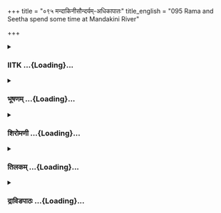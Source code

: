 +++
title = "०९५ मन्दाकिनीसौन्दर्यम्-अधिकापातः"
title_english = "095 Rama and Seetha spend some time at Mandakini River"

+++
<div caption="श्रीराम-हरिसीताराममूर्ति-घनपाठिभ्यां वचनम्" class="audioEmbed" src="https://archive.org/download/Ramayana-recitation-Sriram-harisItArAmamUrti-Ghanapaati-v2/Kanda_2/Kanda_2_AYK-095-Mandakini_Soundaryam_Adhika_Pataha.mp3"></div>

<div class="js_include collapsed" newlevelforh1="3" title="IITK" unfilled url="/purANam/rAmAyaNam/audIchya-pAThaH/iitk/2_ayodhyAkANDam/07-rAma-darshanam/095_mandAkinIsaundaryam-adhikApAtaH.md">
<details><summary><h3>IITK ...{Loading}...</h3></summary>

Rama describes to Sita the beauty of mountains, rivers, birds and
animals at Chitrakuta.



#### श्लोकः
##### मूलम्
अथ शैलाद्विनिष्क्रम्य मैथिलीं कोसलेश्वरः।  
अदर्शयच्छुभजलां रम्यां मन्दाकिनीं नदीम्॥2.95.1॥

##### शब्दार्थः
अथ then, कोसलेश्वरः lord of Kosala (Rama), शैलात् from the mountain, विनिष्क्रम्य having descended, शुभजलाम् of sacred water, रम्याम् charming, मन्दाकिनीं नदीम् river Mandakini, मैथिलीम् to Sita, अदर्शयत् showed.

##### आङ्ग्लानुवादः
Then Rama, the lord of Kosala, descended from the mountain and showed Sita the charming river Mandakini of sacred waters.



#### श्लोकः
##### मूलम्
अब्रवीच्च वरारोहां चारुचन्द्रनिभाननाम्।  
विदेहराजस्य सुतां रामो राजीवलोचनः॥2.95.2॥

##### शब्दार्थः
राजीवलोचनः lotuseyed, रामः Rama, वरारोहाम् to the heavyhipped, चारुचन्द्रनिभाननाम् to her whose face resembled the beauitiful Moon, विदेहराजस्य of the king of Videha, सुताम् daugher, अब्रवीच्च said.

##### आङ्ग्लानुवादः
Lotuseyed Rama said to the heavyhipped daughter of the king of Videha, whose face resembled the beauitiful Moon.



#### श्लोकः
##### मूलम्
विचित्रपुलिनां रम्यां हंससारससेविताम्।  
कमलैरुपसम्पन्नां पश्य मन्दाकिनीं नदीम्॥2.95.3॥

##### शब्दार्थः
विचित्रपुलिनाम् of variagated sandbanks, रम्याम् enchanting, हंससारससेविताम् frequented by geese and swans, कमलैः with lotus, उपसम्पन्नाम् adorned with, मन्दाकिनीं नदीम् river Mandakini, पश्य look.

##### आङ्ग्लानुवादः
Look at this enchanting river Mandakini with its variegated sandbanks frequented by geese and swans and adorned with lotuses.



#### श्लोकः
##### मूलम्
नानाविधैस्तीररुहै र्वृतां पुष्पफलद्रुमैः।  
राजन्तीं राजराजस्य नलिनीमिव सर्वतः॥2.95.4॥

##### शब्दार्थः
सर्वतः everywhere, नानाविधैः of various kinds, तीररुहैः growing on its banks, पुष्पफलद्रुमैः  trees, laden with fruits and flowers, वृताम् surrounded by, राजराजस्य Kubera's, नलिनीम् इव like fragrant lake Nalini, राजन्तीम् sparkling.

##### आङ्ग्लानुवादः
See this river sparkling with trees of every kind laden with fruits and flowers growing on its banks. Everywhere it resembles the lake Nalini of Kubera.



#### श्लोकः
##### मूलम्
मृगयूथनिपीतानि कलुषाम्भांसि साम्प्रतम्।  
तीर्थानि रमणीयानि रतिं सञ्जनयन्ति मे॥2.95.5॥

##### शब्दार्थः
साम्प्रतम् just now, मृगयूथनिपीतानि drunk by herds of deer, कलुषाम्भांसि of turbid waters, रमणीयानि lovely, तीर्थानि landing places, मे to me, रतिम् pleasure, सञ्जनयन्ति is producing.

##### आङ्ग्लानुवादः
The herds of deer have just drunk water by descending down the landing places and the waters are still turbid. This sight produces great pleasure in me.



#### श्लोकः
##### मूलम्
जटाजिनधराः काले वल्कलोत्तरवाससः।  
ऋषय स्त्ववगाहन्ते नदीं मन्दाकिनीं प्रिये॥2.95.6॥

##### शब्दार्थः
प्रिये O my beloved, जटाजिनधराः with matted locks and wearing deer skins, वल्कलोत्तरवाससः bark as upper cloth, ऋषयः rishis, काले at the appointed hour, मन्दाकिनीं नदीम् the river Mandakini, अवगाहन्ते are immersing.

##### आङ्ग्लानुवादः
O my beloved rishis with matted locks and wearing deer skins and bark of trees as upper cloth bathe in the river Mandakini for performing morning ablutions in time.



#### श्लोकः
##### मूलम्
आदित्यमुपतिष्ठन्ते नियमादूर्ध्वबाहवः।  
एते परे विशालाक्षि मुनयस् संशितव्रताः॥2.95.7॥

##### शब्दार्थः
विशालाक्षि O largeeyed Sita, संशितव्रताः of rigid austerities, एते परे some other, मुनयः ascetics, नियमात् according to tradition, ऊर्ध्वबाहवः lifting up their arms, आदित्यम्  Sungod, उपतिष्ठन्ते are worhipping.

##### आङ्ग्लानुवादः
O largeeyed Sita, some other ascetics of rigid austerities worship the sungod according to tradition, lifting up their arms and invoking the Sun.



#### श्लोकः
##### मूलम्
मारुतोद्धूतशिखरैः प्रनृत्त इव पर्वतः।  
पादपैः पत्रपुष्पाणि सृजद्भिरभितो नदीम्॥2.95.8॥

##### शब्दार्थः
मारुतोद्धूतशिखरैः tree tops swayed by the wind, नदीमभितः around the river, पत्रपुष्पाणि leaves and flowers, सृजद्भिः shedding, पादपैः with trees, पर्वतः mountain, प्रनृत्त इव seems dancing.

##### आङ्ग्लानुवादः
With the trees whose tops are swayed by the wind, the mountain was as if dancing, shedding leaves and flowers all around the river.



#### श्लोकः
##### मूलम्
चिन्मणिनिकाशोदां क्वचित्पुलिनशालिनीम्।  
क्वचित्सिद्धजनाकीर्णां पश्य मन्दाकिनीं नदीम्॥2.95.9॥

##### शब्दार्थः
क्वचित् at some places, मणिनिकाशोदाम् with water transparent as crystals, क्वचित् at some other places, पुलिनशालिनीम् sparkling with sand dunes, क्वचित् at some places, सिद्धजनाकीर्णाम् filled with siddhas (those acomplished in spiritual pursuits), मन्दाकिनीं नदीम् river Mandakini, पश्य see.

##### आङ्ग्लानुवादः
Behold this river Mandakini whose waters here are transparent like crystals, there sparkling with sand dunes and elsewhere crowded with siddhas.



#### श्लोकः
##### मूलम्
निर्धूतान्वायुना पश्य विततान्पुष्पसञ्चयान्।  
पोप्लूयमानानपरान्पश्य त्वं जलमध्यगान्॥2.95.10॥

##### शब्दार्थः
वायुना by the wind, निर्धूतान् shaken off, विततान् scattered, पुष्पसञ्चयान् heaps of flowers, पश्य see, जलमध्यगान् in the midst of waters, पोप्लूयमानान् floating, अपरान् other masses of flowers, त्वम् you, पश्य see.

##### आङ्ग्लानुवादः
Look at the scattered heaps of flowers shaken off by the wind and large quantities of flowers floating on the waters.



#### श्लोकः
##### मूलम्
तांश्चातिवल्गुवचसो रथाङ्गाह्वयना द्विजाः।  
अधिरोहन्ति कल्याणि निष्कूजन्त श्शुभा गिरः॥2.95.11॥

##### शब्दार्थः
कल्याणि O my auspicious Sita, वल्गुवचसः of sweetvoiced, रथाङ्गाह्वयनाः birds named Chakravaka, द्विजाः birds, शुभाः most pleasant, गिरः tones, निष्कूजन्तः uttering, तान् on those (heaps of flowers), अधिरोहन्ति alighting.

##### आङ्ग्लानुवादः
O my auspicious Sita, sweetvoiced Chakravaka birds singing in most pleasant tones are alighting on those heaps of flowers.



#### श्लोकः
##### मूलम्
दर्शनं चित्रकूटस्य मन्दाकिन्याश्च शोभने।  
अधिकं पुरवासाच्च मन्ये तव च दर्शनात्॥2.95.12॥

##### शब्दार्थः
शोभने my lovely Sita, तव your, दर्शनात् in presence, चित्रकूटस्य Chitrakuta's, मन्दाकिन्याश्च  Mandakini's, दर्शनम् viewing, पुरवासाच्छ compared to living in Ayodhya, अधिकम् is  greater, मन्ये I consider.

##### आङ्ग्लानुवादः
My lovely Sita, I consider watching this mount Chitrakuta and river Mandakini in your presence more delightful than living in Ayodhya.



#### श्लोकः
##### मूलम्
विधूतकलुषैस् सिद्धैस्तपोदमशमान्वितैः।  
नित्यविक्षोभितजलां विगाहस्व मया सह॥2.95.13॥

##### शब्दार्थः
विधूतकलुषैः cleansed of sins, तपोदमशमान्वितैः endowed with asceticism, selfrestraint and  tranquillity, सिद्धैः with siddhas, नित्यविक्षोभितजलाम् with perpetually agitated waters, मया सह with me, विगाहस्व enter.

##### आङ्ग्लानुवादः
The waters of river Mandakini is perpetually agitated by siddhas who are endowed with asceticism, selfrestraint and tranquillity and who are cleansed of sins by taking bath in the river. Plunge with me into this river.



#### श्लोकः
##### मूलम्
सखीवच्च विगाहस्व सीते मन्दाकिनीं नदीम्।  
कमलान्यवमज्जन्ती पुष्कराणि च भामिनि॥2.95.14॥

##### शब्दार्थः
भामिनि O lovely, सीते Sita, कमलानि red lotuses, पुष्कराणि च white lotuses, अवमज्जन्ती  submerging, सखीवत् like a friend, मन्दाकिनीं नदीम् Mandakini river, विगाहस्व you may enter.

##### आङ्ग्लानुवादः
O lovely Sita, like a companion plunge into this river Mandakini, submerging the red and white lotuses, and enjoy sporting.



#### श्लोकः
##### मूलम्
त्वं पौरजनवद्व्यालानयोध्यामिव पर्वतम्।  
मन्यस्व वनिते नित्यं सरयूवदिमां नदीम्॥2.95.15॥

##### शब्दार्थः
वनिते O my lovely lady, त्वम् you, व्यालान् wild animals, पौरजनवत् as inhabitants of Ayodhya, पर्वतम् mountain, अयोध्यामिव as Ayodhya, इमाम् this, नदीम् river, सरयूवत् as Sarayu, नित्यम् always, मन्यस्व think of.

##### आङ्ग्लानुवादः
O my lovely lady Always think this river Mandakini as Sarayu and this mount Chitrakuta as Ayodhya and these wild animals as its inhabitants.



#### श्लोकः
##### मूलम्
लक्ष्मणश्चापि धर्मात्मा मन्निदेशे व्यवस्थितः।  
त्वं चानुकूला वैदेहि प्रीतिं जनयथो मम॥2.95.16॥

##### शब्दार्थः
वैदेहि O Sita, धर्मात्मा righteous, लक्ष्मणश्चापि Lakshmana also, मन्निदेशे at my command, व्यवस्थितः obedient, त्वं च you also, अनुकूला agreeable, मम to me, प्रीतिम् pleasure, जनयथः are causing.

##### आङ्ग्लानुवादः
With righteous Lakshmana obedient and you, O Sita, agreeable to me, you both bring me great pleasure.



#### श्लोकः
##### मूलम्
उपस्पृशंस्त्रिषवणं मधुमूलफलाशनः।  
नायोध्यायैन राज्याय स्पृहयेऽद्य त्वया सह॥2.95.17॥

##### शब्दार्थः
त्रिषवणम् thrice at the time of prayers, उपस्पृशन् bathing, मधुमूलफलाशनः honey, roots and fruits, त्वया सह in your company, अद्य now, अयोध्यायै for Ayodhya, न स्पृहये I do not yearn for, राज्याय न nor even the kingdom.

##### आङ्ग्लानुवादः
Bathing thrice in your company at the time of prayers and partaking honey, roots and fruits, I do not yearn either for Ayodhya or for the kingdom.



#### श्लोकः
##### मूलम्
इमांहि रम्यां मृगयूथशालिनीं निपीततोयां गजसिंहवानरैः।  
सुपुष्पितां पुष्पभरैरलङ्कृतां नसोऽस्ति यस् स्यान्न गतक्लमस् सुखी॥2.95.18॥

##### शब्दार्थः
रम्याम् enchanting, मृगयूथशालिनीम् teeming with herds of deer, गजसिंहवानरैः with elephants, lions and monkeys, निपीततोयाम् its waters being drunk by, सुपुष्पिताम् in full  bloom, पुष्पभरैः with multitude of flowers, अलङ्कृताम् decorated, इमाम् this (river Mandakini), यः who, गतक्लमः with fatigue gone, सुखी happy, न स्यात् will not find himself, सः that one, नास्ति does not exist.

##### आङ्ग्लानुवादः
With this enchanting Mandakini teeming with herds of deer, whose waters are drunk by elephants, lions and monkeys, decorated with heaps of flowers fallen from the trees in full bloom, who will not feel happy and free from fatigue.



#### श्लोकः
##### मूलम्
इतीव रामो बहुसङ्गतं वचः प्रियासहायस् सरितं प्रति ब्रुवन्।  
चचार रम्यं नयनाञ्जनप्रभं स चित्रकूटं रघुवंशवर्धनः॥2.95.19॥

##### शब्दार्थः
रघुवंशवर्धनः perpetuator of Raghu dynasty, सः रामः that Rama, इतीव in this manner, सरितं प्रति about Mandakini river, बहु at length, सङ्गतम् appropriate, वचः words, ब्रुवन् speaking,  प्रियासहायः in the company of his beloved, नयनाञ्जनप्रभम् resembling collyrium in hue, रम्यम् delightful, चित्रकूटम् Chitrakuta, चचार wandered about.

##### आङ्ग्लानुवादः
Rama, the perpetuator of the Raghu dynasty, describing the river Mandakini at length appropriately in this manner, wandered in the company of his beloved consort on mount Chitrakuta looking black like collyrium.  

#### समाप्तिः
 श्रीमद्रामायणे वाल्मीकीय आदिकाव्ये अयोध्याकाण्डे पञ्चनवतितमस्सर्गः॥  
Thus ends the ninetyfifth sarga in Ayodhyakanda of the holy Ramayana, the first epic composed by sage Valmiki.

</details>
</div>
<div class="js_include collapsed" newlevelforh1="3" title="भूषणम्" unfilled url="/purANam/rAmAyaNam/audIchya-pAThaH/TIkA/bhUShaNa_iitk/2_ayodhyAkANDam/07-rAma-darshanam/095_mandAkinIsaundaryam-adhikApAtaH.md">
<details><summary><h3>भूषणम् ...{Loading}...</h3></summary>



अथ शैलाद्विनिष्क्रम्य मैथिलीं कोसलेश्वरः ।  

अदर्शयच्छुभजलां रम्यां मन्दाकिनीं नदीम्  ॥  २।९५।१  ॥   

एवं वनगिरिप्रदर्शनेनोपलाल्य नदीप्रदर्शनेनापि लालयति--अथेत्यादिना  ॥ 
२।९५।१  ॥   

  

अब्रवीच्च वरारोहां चारुचन्द्रनिभाननाम् ।  

विदेहराजस्य सुतां रामो राजीवलोचनः  ॥  २।९५।२  ॥   

अब्रवीदिति । वचने हेतुः तत्सौन्दर्यमित्याशयेनोक्तम्--वरारोहामित्यादि ।
वरारोहाम् आरुह्यत इति आरोहो जघनम्, गुरुजघनामित्यर्थः ।
चारुचन्द्रनिभाननामित्यनेन
रतिरमणनिदर्शितवनगिरिविलोकनकुतूहलविकसितवदनत्वमुक्तम् । राजीवलोचनः
विस्मयोत्फुल्लनयन इत्यर्थः  ॥  २।९५।२  ॥   

  

विचित्रपुलिनां रम्यां हंससारससेविताम् ।  

कमलैरुपसम्पन्नां पश्य मन्दाकिनीं नदीम्  ॥  २।९५।३  ॥   

विचित्रेति । पुलिनस्य विचित्रत्वं नवोलपालङ्कृतत्वात् । सारसाः हंसविशेषाः
। अत्र वस्तुना पृथुजघनकलनूपुरसुन्दरकरपदवदनवती भवतीव भातीत्यलङ्कारध्वनिः
 ॥  २।९५।३  ॥   

  

नानाविधैस्तीररुहैर्वृतां पुष्पफलद्रुमैः ।  

राजन्तीं राजराजस्य नलिनीमिव सर्वतः  ॥  २।९५।४  ॥   

नानेति । राजराजस्य कुबेरस्य । नलिनीं सौगन्धिकसरसीम्  ॥  २।९५।४  ॥   

  

मृगयूथनिपीतानि कलुषाम्भांसि साम्प्रतम् ।  

तीर्थानि रमणीयानि रतिं सञ्जनयन्ति मे  ॥  २।९५।५  ॥   

मृगयूथेति । मृगयूथनिपीतानि अत एव कलुषाणि, रमणीयानि कुङ्कुमरसाभानि
अम्भांसि येषु तानि तीर्थानि अवताराः । रतिम् अवगाहनविषयां प्रीतिम्  ॥ 
२।९५।५  ॥   

  

जटाजिनधराः काले वल्कलोत्तरवाससः ।  

ऋषयस्त्ववगाहन्ते नदीं मन्दाकिनीं प्रिये  ॥  २।९५।६  ॥   

जटेति । काले स्वनियमोचितकाले । अवगाहन्ते मज्जन्ति । प्रिये इत्यन्यत्र
दृष्टिर्निवार्यते  ॥  २।९५।६  ॥   

  

आदित्यमुपतिष्ठन्ते नियमादूर्द्ध्वबाहवः ।  

एते परे विशालाक्षि मुनयः संशितव्रताः  ॥  २।९५।७  ॥   

आदित्यमिति । उपतिष्ठन्ते । "उपान्मन्त्रकरणे" इत्यात्मनेपदम् ।
नियमाद्धेतोः परे पूर्वोक्तमुनिभ्यो ऽन्ये । संशितव्रताः तीक्ष्णनियमाः  ॥ 
२।९५।७  ॥   

  

मारुतोद्धूतशिखरैः प्रनृत्त इव पर्वतः ।  

पादपैः पत्त्रपुष्पाणि सृजद्भिरभितो नदीम्  ॥  २।९५।८  ॥   

मारुतोद्धूतशिखरैः वायुकम्पितशाखैः । पुष्पाणि सृजद्भिः मुञ्जद्भिः पादपैः
प्रनृत्त इव नृत्यङ्कर्त्तुमुद्युक्त इव । आदिकर्मणि क्तः । लोके हि
नृत्तोद्युक्तः पुष्पाणि परिविकीर्य्य हस्तौ चालयति तद्वदित्युत्प्रेक्षा
 ॥  २।९५।८  ॥   

  

क्वचिन्मणिनिकाशोदां क्वचित्पुलिनशालिनीम् ।  

क्वचित्सिद्धजनाकीर्णां पश्य मन्दाकिनीं नदीम्  ॥  २।९५।९  ॥   

क्वचिदिति । मणिनिकाशोदां मुक्तामणिनिभजलाम् । उदकस्योदभाव आर्षः ।
क्वचित्तीरे सिद्धजनेनावगाहनोद्युक्तेनावकीर्णाम् । एतेन श्वेतवसना
पृथुजघना कामुकावृता नारी द्योत्यते  ॥  २।९५।९  ॥   

  

निर्द्धूतान् वायुना पश्य विततान् पुष्पसञ्चयान् ।  

पोप्लूयमानानपरान् पश्य त्वं जलमध्यगान्  ॥  २।९५।१०  ॥   

निर्द्धूतानिति । वायुना निर्द्धूतान् विततान् तीरे व्याप्तान्
पुष्पसञ्चयान् पश्य जलमध्यगान् पोप्लूयमानान् भृशं पुनःपुनर्वा प्लवमानान्
अपरान् पुष्पसञ्चयांश्च त्वं पश्य । प्रियहृतार्धगलितवसना नारीव लक्ष्यत
इति व्यङ्ग्यम्  ॥  २।९५।१०  ॥   

  

तांश्चातिवल्गुवचसो रथाङ्गाह्वयना द्विजाः ।  

अधिरोहन्ति कल्याणि विकूजन्तः शुभा गिरः  ॥  २।९५।११  ॥   

तानिति । वल्गुवचसः रत्यर्थाह्वानकालिकरम्यवचसः शुभाः गिरः विकूजन्तः
रतिकालिकस्वरान् कुर्वन्तः । रथाङ्गाह्वयनाः चक्राह्वयाः द्विजाश्चक्रवाकाः
तान् पुष्पसञ्चयान् । अधिरोहन्ति शयनमारोहन्तीत्यर्थः । अनेन
चक्रवाकरतिर्दर्शिता  ॥  २।९५।११  ॥   

  

दर्शनं चित्र कूटस्य मन्दाकिन्याश्च शोभने ।  

अधिकं पुरवासाच्च मन्ये च तव दर्शनात्  ॥  २।९५।१२  ॥   

दर्शनमिति । हे शोभने निर्मत्सरे चित्रकूटस्य दर्शनं पुरवासाधिकं
चित्रकूटवासः पुरवासादप्यधिकसुखावहः, एकान्तभोगस्थानत्वादिति भावः ।
मन्दाकिन्या दर्शनं तव दर्शनादप्यधिकसुखकरम्, उद्दीपनत्वादिति भावः  ॥ 
२।९५।१२  ॥   

  

विधूतकलुषैः सिद्धैस्तपोदमशमान्वितैः ।  

नित्यविक्षोभितजलां विगाहस्व मया सह  ॥  २।९५।१३  ॥   

विधूतकलुषैरिति । तपोदमशमान्वितैः अत एव विधूतकलुषैः निष्पापैः सिद्धैः
सिद्धसाधननिष्ठैः । नित्यविक्षोभितजलां सदा तत्स्नानेन तत्पादरेणुधन्यां
मन्दाकिनीं मया सह विगाहस्व मामप्रधानीकृत्य जलक्रीडारसमनुभवेत्यर्थः ।
नित्यविक्षोभितजलामित्यनेन जलक्रीडोपकरणकुसुम्भादिसामग्री दर्शिता  ॥ 
२।९५।१३  ॥   

  

सखीवच्च विगाहस्व सीते मन्दाकिनीं नदीम् ।  

कमलान्यवमज्जन्ती पुष्कराणि च भामिनि  ॥  २।९५।१४  ॥   

सखीवदिति । सख्या यथा सलिलमवगाहसे तथा मया सह विगाहस्व । कमलानि
रक्ताब्जानि । पुष्कराणि सिताम्भोजानि । अवमज्जन्ती अवमज्जयन्ती
स्तनजघनाघातजनिततरङ्गैरिति भावः । यद्वा तव वदनकान्तिनिर्जिततया लज्जया
अवमज्जयन्तीवेत्युत्प्रेक्षा  ॥  २।९५।१४  ॥   

  

त्वं पौरजनवद्व्यालानयोध्यामिव पर्वतम् ।  

मन्यस्व वनिते नित्यं सरयूवदिमां नदीम्  ॥  २।९५।१५  ॥   

त्वमिति । त्वं व्यालान् वनचरजन्तून् पौरजनवत्पश्य, पौरजनप्रीतिं व्यालेषु
कुर्वित्यर्थः । एवमुत्तरत्रापि । अतः पौरजनाद्यनवलोकनक्लेशो न कार्य्य इति
भावः  ॥  २।९५।१५  ॥   

  

लक्ष्मणश्चापि धर्मात्मा मन्निदेशे व्यवस्थितः ।  

त्वं चानुकूला वैदेहि प्रीतिं जनयथो मम  ॥  २।९५।१६  ॥   

लक्ष्मण इति । सौभ्रात्रम् अनुकूलभार्य्यत्वं च सौख्यरसायनमिति भावः ।  ॥ 
२।९५।१६  ॥   

  

उपस्पृशंस्त्रिषवणं मधुमूलफलाशनः ।  

नायोध्यायै न राज्याय स्पृहये ऽद्य त्वया सह  ॥  २।९५।१७  ॥   

उपस्पृशन्निनि । हे वैदेहि त्वया सह त्रिषवणं त्रिसन्ध्यम् । उपस्पृशन्
स्नानं कुर्वन् । मधुमूलफलाशनोहमयोध्यायै न स्पृहये राज्याय च न स्पृहये ।
"स्पृहेरीप्सितः" इति सम्प्रदानसंज्ञा  ॥  २।९५।१७  ॥   

  

इमां हि रम्यां मृगयूथशालिनीं निपीततोयां गजसिंहवानरैः ।  

सुपुष्पितैः पुष्पधरैरलङ्कृतां न सो ऽस्ति यः स्यादगतक्लमः सुखी  ॥  २।९५।१८
 ॥   

इमामिति । इमां मन्दाकिनीम् । मृगयूथशालिनीम्, मृगयूथलोलितामिति च पाठः ।
गजसिंहवानरैः, आश्रममहिम्ना शान्तवैरैरित्यर्थः । निपीततोयामिति
पापहरत्वमुक्तम् । पुष्पधरैः वृक्षैः अनेनोद्दीपनत्वमुक्तम् ।
उपस्पृशन्नित्यनुषज्यते । यः अगतक्लमः सुखी न स्यात् स नास्ति सर्वोप्यत्र
स्नात्वा गतक्लमो भवतीत्यर्थः  ॥  २।९५।१८  ॥   

  

इतीव रामो बहुसङ्गतं वचः प्रियासहायः सरितं प्रति ब्रुवन् ।  

चचार रम्यं नयनाञ्जनप्रभं स चित्रकूटं रघुवंशवर्द्धनः  ॥  २।९५।१९  ॥   

इत्यार्षे श्रीरामायणे वाक्मीकीये आदिकाव्ये श्रीमदयोध्याकाण्डे
पञ्चनवतितमः सर्गः  ॥  ९५ ॥   

  

इतीति । प्रियासहायो रामः सरितं प्रति सरिद्विषये सङ्गतं
प्रसक्तानुप्रसक्तं बहुवचो ब्रुवन् सन् । नयनाञ्जनप्रभं
नयनयोग्याञ्जनकान्तिम्, तद्वन्नित्यर्थः । चित्रकूटं चचार,
चित्रकूटप्रान्ते चचारेत्यर्थः । एतेन पुनः पुरवासनिस्पृहत्वद्योतनाया
रामस्य वनवासनिर्भरत्वमुक्तम्  ॥  २।१५।१९ ॥   

इति श्रीगो० श्रीरा० पीता० अयोध्याकाण्डव्याख्याने पञ्चनवतितमः सर्गः  ॥ 
९५ ॥   



</details>
</div>
<div class="js_include collapsed" newlevelforh1="3" title="शिरोमणी" unfilled url="/purANam/rAmAyaNam/audIchya-pAThaH/TIkA/shiromaNI_iitk/2_ayodhyAkANDam/07-rAma-darshanam/095_mandAkinIsaundaryam-adhikApAtaH.md">
<details><summary><h3>शिरोमणी ...{Loading}...</h3></summary>



शैलविनिष्क्रमणानन्तरकालिकरामोक्तिं वर्णयितुमाह-- अथेति । अथ
शैलशोभाप्रदर्शनानन्तरं कोशलेश्वरो रामः शैलाद्विनिष्क्रम्य निर्गत्य
मन्दाकिनीमदर्शयत्  ॥  २।९५।१़  ॥   

  

अब्रवीदिति । वरो ऽद्रुतः आरोहः प्रादुर्भावो यस्यास्तां विदेहराजस्य सुतां
रामो ऽब्रवीत्  ॥  २।९५।२  ॥   

  

तद्वचनाकारमाह-- विचित्रेति । विचित्राणि पुलिनानि यस्यां तां
हंसादिसेवितां कुसुमैः पुष्पैः उपसम्पन्नां युक्तां तीररुहैः तीरजनितैः
पुष्पफलद्रुमैः सर्वतो वृतां राजराजस्य कुबेरस्य नलिनीं सौगन्धिकसरसीमिव
दशरथस्य सरयूमिव वा राजन्तीं मन्दाकिनीं नदीं पश्य । श्लोकद्वयमेकान्वयि  ॥ 
२।९५।३,४  ॥   

  

मृगेति । मृगयूथैर्निपीतानि अत एव कलुषाणि अम्भांसि येषु तानि अत एव
रमणीयानि तीर्थानि अवताराध्वानः मे रतिं सञ्जनयन्ति  ॥  २।९५।५  ॥   

  

जटेति । जटाजिनधराः जटाश्च अजिनानि मृगत्वचश्च तेषां धराः धारकाः
वल्कलान्येवोत्तरवासांसि येषां ते ऋषयः काले मन्दाकिनीमवगाहन्ते  ॥  २।९५।६
 ॥   

  

आदित्यमिति । हे विशालाक्षि नियमात् शास्त्रोक्तनियोगाद्धेतोः ऊर्ध्वबाहवः
परे पूर्वोक्तात् भिन्ना संशितव्रताः मुनयः आदित्यमुपतिष्ठन्ते  ॥  २।९५।७
 ॥   

  

मारुतेति । मारुतेन वायुना उद्धूतानि शिखराणि शिखाः येषां तैः अत एव
नदीमभितः सर्वतः पुष्पपत्राणि सृजद्भिः विसृजद्भिः पादपैर्वृक्षैः
उपलक्षितः पर्वतः प्रनृत्तः नृत्यप्रारम्भं वा आस्तेति (?) शेषः  ॥  २।९५।८
 ॥   

  

क्वचिदिति । क्वचित् कस्मिंश्चित्प्रदेशे मणिनिकाशोदां मुक्तासदृशजलां
क्वचित् पुलिनशालिनीं पुलिनाश्रयाम् अगाधजलवत्तया नीलजलात्वेन
प्रतीयमानामित्यर्थः, क्वचित् सिद्धजनैः आकीर्णां व्याप्तां मन्दाकिनीं
पश्य  ॥  २।९५।९  ॥   

  

निर्धूतानिति । वायुना निर्धूतानत एव विततान् नद्युभयकूले व्याप्तान्
पुष्पसञ्चयान् त्वं पश्य अपरान् त्वं पश्य भिन्नान् पोप्लूयमानान् पुनः
पुनर्जले प्लवमानान् त्वं पश्य  ॥  २।९५।१०  ॥   

  

पश्येति । वल्गुवचसः मनोहरवाचः अत एव शुभाः गिरः निष्कूजन्तः
रथाङ्गाह्वयनाः रथाङ्गम् आह्वयनं सञ्ज्ञा येषां ते चक्रवाका द्विजाः
पक्षिणः अधिरोहन्ित पुलिनमिति शेषः, त्वं पश्य  ॥  २।९५।११  ॥   

  

दर्शनमिति । हे शोभने चित्रकूटस्य मन्दाकिन्याश्च दर्शनं तव दर्शनात्
एकान्ते निरन्तरं समावलोकाद्धेतोः पुरवासात् अयोध्यावाससुखात् अधिकं मन्ये
 ॥  २।९५।१२  ॥   

  

विधूतेति । तपोदमसमन्वितैः तपआदियुक्तैः अत एव विधूतकल्मषैः सिद्धैः
नित्यविक्षोभितजलां नित्यं विक्षोभितमवगाहितं जलं यस्यास्तां मन्दाकिनीं
मया सह विगाहस्व  ॥  २।९५।१३  ॥   

  

सखीवदिति । हे सीते कमलानि रक्तपद्मानि पुष्कराणि सितपद्मानि च अवमज्जन्ती
जले निमज्जयन्ती सती सखीवत् विद्यमानां मन्दाकिनीं नदीं त्वं विगाहस्व ।
निमज्जयन्तीत्यनेन तत्रत्यजलस्य कमलाछाद्यत्वं ध्वनितम्  ॥  २।९५।१४  ॥   

  

त्वमिति । व्यालान् वनचरान् पौरजनवत् मन्यस्व अयोध्यामिव पर्वतं मन्यस्व
सरयूमिव मन्दाकिनीं मन्यस्व  ॥  २।९५।१५  ॥   

  

लक्ष्मण इति । मन्निदेशे आज्ञायां व्यवस्थितः संस्थितः लक्ष्मणः अनुकूला
त्वं च मम प्रीतिं जनयथः  ॥  २।९५।१६  ॥   

  

उपस्पृशन्निति । त्वया सह त्रिषवणं त्रिकालमुपस्पृशन् स्नानं कुर्वन्सन्  

मधुमूलफलाशनो ऽहमयोध्यायै राज्याय च न स्पृहये  ॥  २।९५।१७  ॥   

  

इमामिति । गजयूथलोडितां गजयूथैः लोडितां गजादिभिः पीततोयां सुपुष्पितां
शोभनपुष्पविशिष्टतरुमतीम् अत एव पुष्पभरैः अलङ्कृतामिमां रम्यां
मन्दाकिनीमवगाह्य गतक्लमः निवृत्तग्लानिः अत एव सुखी परमानन्दविशिष्टः यो न
स्यात् स जनो नास्ति  ॥  २।९५।१८  ॥   

  

इतीति । प्रियासहायः प्रियैव सहायो यस्य स रामः इतीव एतादृशं बहु अनेकविधं
सङ्गतं समीचीनं सरितं प्रति सरित्सम्बन्धि वचः ब्रुवन्सन्नयनाञ्जनप्रभं
नीलवर्णविशिष्टमित्यर्थः, चित्रकूटं चचार  ॥  २।९५।१९  ॥   

  

इति श्रीमद्वाल्मीकीयरामायणव्याख्याने रामायणशिरोमणावयोध्याकाण्डे
पञ्चनवतितमः सर्गः  ॥  २।९५  ॥   

  

  



</details>
</div>
<div class="js_include collapsed" newlevelforh1="3" title="तिलकम्" unfilled url="/purANam/rAmAyaNam/audIchya-pAThaH/TIkA/tilaka_iitk/2_ayodhyAkANDam/07-rAma-darshanam/095_mandAkinIsaundaryam-adhikApAtaH.md">
<details><summary><h3>तिलकम् ...{Loading}...</h3></summary>



अथ नदीप्रदर्शनेनोपलालयतिअथेति  ॥  २।९५।१  ॥   

  

वरारोहामुत्तमस्त्रीम्  ॥  २।९५।२  ॥   

  

कुसुमैः पझादिभिः  ॥  २।९५।३  ॥   

  

पुष्पफलयुतैर्द्रुमैस्तीरभवै राजन्तीं शोभमानाम् । राजराजः कुबेरस्तस्य
नलिनी सौगन्धिकाख्या  ॥  २।९५।४  ॥   

  

तीर्थान्यवतारमार्गाः । रतिं प्रीतिम्  ॥  २।९५।५,६  ॥   

  

उपतिष्ठते मन्त्रैरुपस्थानं कुर्वते । एते परे मुनयः प्रकाशन्ते जपपरा इति
शेषः  ॥  २।९५।७  ॥   

  

प्रनृत्त इव नृत्तं कर्तुमुपकान्त इव अत एव पुष्पाञ्जलिकरणं पादपैः  ॥ 
२।९५।८  ॥   

  

मणिनिकाशं मुक्तानिकाशमुदकं यस्यास्ताम्  ॥  २।९५।९  ॥   

  

अम्भसि पोप्लूमानान्पुनः पुनः प्लवमानान्पुष्पसंचयान्पश्य ।
ऽपश्योहाचलमध्यमेऽ इति पाठः कृशत्वाचलनाशक्तमध्यवतीत्यर्थ इति कतकः  ॥ 
२।९५।१०  ॥   

  

रथाङ्गाह्वयनाश्चक्रवाकाः रथाङ्गं तद्वाचकः शब्दो आह्वयने नामनि येषामिति
विग्रहः । अधिरोहन्ति पुलिनानीति शेषः  ॥  २।९५।११  ॥   

  

तव दर्शनाच्चाधिकमधिकसुखावहम्  ॥  २।९५।१२,१३  ॥   

  

सखीवत् मन्दाकिन्या इति शेषः । कमलपुष्करे रक्तसितपझे तान्यवमज्जन्ती
प्रक्षिपन्ती  ॥  २।९५।१४१६  ॥   

  

उपस्पृशान् स्नानं कुर्वन्  ॥  २।९५।१७  ॥   

  

सुपुष्पितां सुपुष्पितवनान्तामवगाह्य यः सुखी न स्यात्स नास्तीत्यन्वयः  ॥ 
२।९५।१८  ॥   

  

सरितं प्रति सरितं वर्णयन् । नयनयोग्याञ्जनवन्नीलप्रभम्  ॥  २।९५।१९  ॥   

  

इति श्रीरामाभिरामे श्रीरामीये रामायणतिलके वाल्मीकीय आदिकाव्ये
ऽयोध्याकाण्डे पञ्चनवतितमः सर्गः  ॥  २।९५  ॥   

  

  



</details>
</div>
<div class="js_include collapsed" newlevelforh1="3" title="द्राविडपाठः" unfilled url="/purANam/rAmAyaNam/drAviDapAThaH/2_ayodhyAkANDam/07-rAma-darshanam/095_mandAkinIsaundaryam-adhikApAtaH.md">
<details><summary><h3>द्राविडपाठः ...{Loading}...</h3></summary>


अथ शैलाद्विनिष्क्रम्य मैथिलीं कोसलेश्वरः।  
अदर्शयच्छुभजलां रम्यां मन्दाकिनीं नदीम् ॥ 2.95.1 ॥   
अब्रवीच्च वरारोहां चारुचन्द्रनिभाननाम्।  
विदेहराजस्य सुतां रामो राजीवलोचनः ॥ 2.95.2 ॥   
विचित्रपुलिनां रम्यां हंससारससेविताम्।  
कमलैरुपसम्पन्नां पश्य मन्दाकिनीं नदीम् ॥ 2.95.3 ॥   
नानाविधैस्तीररुहैर्वृतां पुष्पफलद्रुमैः।  
राजन्तीं राजराजस्य नलिनीमिव सर्वतः ॥ 2.95.4 ॥   
मृगयूथनिपीतानि कलुषाम्भांसि साम्प्रतम्।  
तीर्थानि रमणीयानि रतिं सञ्जनयन्ति मे ॥ 2.95.5 ॥   
जटाजिनधराः काले वल्कलोत्तरवाससः।  
ऋषयस्त्ववगाहन्ते नदीं मन्दाकिनीं प्रिये ॥ 2.95.6 ॥   
आदित्यमुपतिष्ठन्ते नियमादूर्द्ध्वबाहवः।  
एते परे विशालाक्षि मुनयः संशितव्रताः ॥ 2.95.7 ॥   
मारुतोद्धूतशिखरैः प्रनृत्त इव पर्वतः।  
पादपैः पत्त्रपुष्पाणि सृजद्भिरभितो नदीम् ॥ 2.95.8 ॥   
क्वचिन्मणिनिकाशोदां क्वचित्पुलिनशालिनीम्।  
क्वचित्सिद्धजनाकीर्णां पश्य मन्दाकिनीं नदीम् ॥ 2.95.9 ॥   
निर्द्धूतान् वायुना पश्य विततान् पुष्पसञ्चयान्।  
पोप्लूयमानानपरान् पश्य त्वं जलमध्यगान् ॥ 2.95.10 ॥   
तांश्चातिवल्गुवचसो रथाङ्गाह्वयना द्विजाः।  
अधिरोहन्ति कल्याणि विकूजन्तः शुभा गिरः ॥ 2.95.11 ॥   
दर्शनं चित्र कूटस्य मन्दाकिन्याश्च शोभने।  
अधिकं पुरवासाच्च मन्ये च तव दर्शनात् ॥ 2.95.12 ॥   
विधूतकलुषैः सिद्धैस्तपोदमशमान्वितैः।  
नित्यविक्षोभितजलां विगाहस्व मया सह ॥ 2.95.13 ॥   
सखीवच्च विगाहस्व सीते मन्दाकिनीं नदीम्।  
कमलान्यवमज्जन्ती पुष्कराणि च भामिनि ॥ 2.95.14 ॥   
त्वं पौरजनवद्व्यालानयोध्यामिव पर्वतम्।  
मन्यस्व वनिते नित्यं सरयूवदिमां नदीम् ॥ 2.95.15 ॥   
लक्ष्मणश्चापि धर्मात्मा मन्निदेशे व्यवस्थितः।  
त्वं चानुकूला वैदेहि प्रीतिं जनयथो मम ॥ 2.95.16 ॥   
उपस्पृशंस्त्रिषवणं मधुमूलफलाशनः।  
नायोध्यायै न राज्याय स्पृहयेऽद्य त्वया सह ॥ 2.95.17 ॥   
इमां हि रम्यां मृगयूथशालिनीं निपीततोयां गजसिंहवानरैः।  
सुपुष्पितैः पुष्पधरैरलङ्कृतां न सोऽस्ति यः स्यादगतक्लमः सुखी ॥ 2.95.18 ॥   
इतीव रामो बहुसङ्गतं वचः प्रियासहायः सरितं प्रति ब्रुवन्।  
चचार रम्यं नयनाञ्जनप्रभं स चित्रकूटं रघुवंशवर्द्धनः ॥ 2.95.19 ॥   

</details>
</div>
